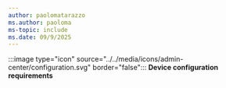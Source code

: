 ```yaml
---
author: paolomatarazzo
ms.author: paoloma
ms-topic: include
ms.date: 09/9/2025
---
```


:::image type="icon" source="../../media/icons/admin-center/configuration.svg" border="false"::: **Device configuration requirements**